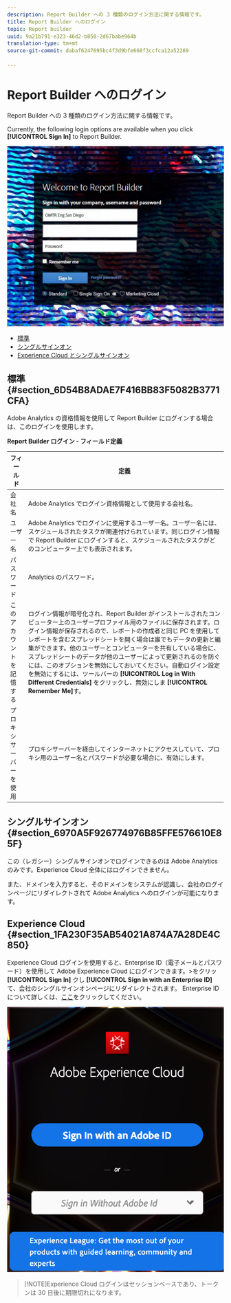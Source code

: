 ```yaml
---
description: Report Builder への 3 種類のログイン方法に関する情報です。
title: Report Builder へのログイン
topic: Report builder
uuid: 9a21b791-e323-46d2-b850-2d67babe964b
translation-type: tm+mt
source-git-commit: dabaf6247695bc4f3d9bfe668f3ccfca12a52269

---
```



# Report Builder へのログイン

Report Builder への 3 種類のログイン方法に関する情報です。

Currently, the following login options are available when you click **[!UICONTROL Sign In]** to Report Builder.

![](assets/login_screen.png)

* [標準 ](/help/analyze/report-builder/setup/login.md#section_6D54B8ADAE7F416BB83F5082B3771CFA)
* [シングルサインオン ](/help/analyze/report-builder/setup/login.md#section_6970A5F926774976B85FFE576610E85F)
* [Experience Cloud とシングルサインオン ](/help/analyze/report-builder/setup/login.md#section_1FA230F35AB54021A874A7A28DE4C850)

## 標準 {#section_6D54B8ADAE7F416BB83F5082B3771CFA}

Adobe Analytics の資格情報を使用して Report Builder にログインする場合は、このログインを使用します。

**Report Builder ログイン - フィールド定義**

| フィールド | 定義 |
|--- |--- |
| 会社名 | Adobe Analytics でログイン資格情報として使用する会社名。 |
| ユーザー名 | Adobe Analytics でログインに使用するユーザー名。ユーザー名には、スケジュールされたタスクが関連付けられています。同じログイン情報で Report Builder にログインすると、スケジュールされたタスクがどのコンピューター上でも表示されます。 |
| パスワード | Analytics のパスワード。 |
| このアカウントを記憶する | ログイン情報が暗号化され、Report Builder がインストールされたコンピューター上のユーザープロファイル用のファイルに保存されます。ログイン情報が保存されるので、レポートの作成者と同じ PC を使用してレポートを含むスプレッドシートを開く場合は誰でもデータの更新と編集ができます。他のユーザーとコンピューターを共有している場合に、スプレッドシートのデータが他のユーザーによって更新されるのを防ぐには、このオプションを無効にしておいてください。自動ログイン設定を無効にするには、ツールバーの **[!UICONTROL Log in With Different Credentials]** をクリックし、無効にしま **[!UICONTROL Remember Me]**&#x200B;す。 |
| プロキシサーバーを使用 | プロキシサーバーを経由してインターネットにアクセスしていて、プロキシ用のユーザー名とパスワードが必要な場合に、有効にします。 |

## シングルサインオン {#section_6970A5F926774976B85FFE576610E85F}

この（レガシー）シングルサインオンでログインできるのは Adobe Analytics のみです。Experience Cloud 全体にはログインできません。

また、ドメインを入力すると、そのドメインをシステムが認識し、会社のログインページにリダイレクトされて Adobe Analytics へのログインが可能になります。

## Experience Cloud {#section_1FA230F35AB54021A874A7A28DE4C850}

Experience Cloud ログインを使用すると、Enterprise ID（電子メールとパスワード）を使用して Adobe Experience Cloud にログインできます。>をクリッ **[!UICONTROL Sign In]** クし **[!UICONTROL Sign in with an Enterprise ID]** て、会社のシングルサインオンページにリダイレクトされます。 Enterprise ID について詳しくは、[ここ](https://helpx.adobe.com/jp/enterprise/kb/enterprise-id-faq.html#whatis)をクリックしてください。

![](assets/adobe_id_login.png)

>[!NOTE]Experience Cloud ログインはセッションベースであり、トークンは 30 日後に期限切れになります。

